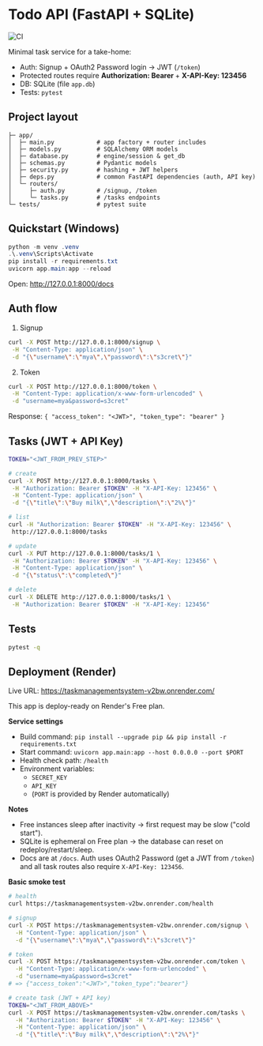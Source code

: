# Todo API (FastAPI + SQLite)
![CI](https://github.com/MYAzrak/TaskManagementSystem/actions/workflows/ci.yml/badge.svg)

Minimal task service for a take-home:

-   Auth: Signup + OAuth2 Password login → JWT (`/token`)
-   Protected routes require **Authorization: Bearer <token>** + **X-API-Key: 123456**
-   DB: SQLite (file `app.db`)
-   Tests: `pytest`

## Project layout

```
├─ app/
│  ├─ main.py            # app factory + router includes
│  ├─ models.py          # SQLAlchemy ORM models
│  ├─ database.py        # engine/session & get_db
│  ├─ schemas.py         # Pydantic models
│  ├─ security.py        # hashing + JWT helpers
│  ├─ deps.py            # common FastAPI dependencies (auth, API key)
│  └─ routers/
│     ├─ auth.py         # /signup, /token
│     └─ tasks.py        # /tasks endpoints
└─ tests/                # pytest suite
```

## Quickstart (Windows)

```powershell
python -m venv .venv
.\.venv\Scripts\Activate
pip install -r requirements.txt
uvicorn app.main:app --reload
```

Open: <http://127.0.0.1:8000/docs>

## Auth flow

1. Signup

```bash
curl -X POST http://127.0.0.1:8000/signup \
 -H "Content-Type: application/json" \
 -d "{\"username\":\"mya\",\"password\":\"s3cret\"}"
```

2. Token

```bash
curl -X POST http://127.0.0.1:8000/token \
 -H "Content-Type: application/x-www-form-urlencoded" \
 -d "username=mya&password=s3cret"
```

Response: `{ "access_token": "<JWT>", "token_type": "bearer" }`

## Tasks (JWT + API Key)

```bash
TOKEN="<JWT_FROM_PREV_STEP>"

# create
curl -X POST http://127.0.0.1:8000/tasks \
 -H "Authorization: Bearer $TOKEN" -H "X-API-Key: 123456" \
 -H "Content-Type: application/json" \
 -d "{\"title\":\"Buy milk\",\"description\":\"2%\"}"

# list
curl -H "Authorization: Bearer $TOKEN" -H "X-API-Key: 123456" \
 http://127.0.0.1:8000/tasks

# update
curl -X PUT http://127.0.0.1:8000/tasks/1 \
 -H "Authorization: Bearer $TOKEN" -H "X-API-Key: 123456" \
 -H "Content-Type: application/json" \
 -d "{\"status\":\"completed\"}"

# delete
curl -X DELETE http://127.0.0.1:8000/tasks/1 \
 -H "Authorization: Bearer $TOKEN" -H "X-API-Key: 123456"
```

## Tests

```bash
pytest -q
```

## Deployment (Render)

Live URL: https://taskmanagementsystem-v2bw.onrender.com/

This app is deploy-ready on Render's Free plan.

**Service settings**

-   Build command: `pip install --upgrade pip && pip install -r requirements.txt`
-   Start command: `uvicorn app.main:app --host 0.0.0.0 --port $PORT`
-   Health check path: `/health`
-   Environment variables:
    -   `SECRET_KEY`
    -   `API_KEY`
    -   (`PORT` is provided by Render automatically)

**Notes**

-   Free instances sleep after inactivity → first request may be slow ("cold start").
-   SQLite is ephemeral on Free plan → the database can reset on redeploy/restart/sleep.
-   Docs are at `/docs`. Auth uses OAuth2 Password (get a JWT from `/token`) and
    all task routes also require `X-API-Key: 123456`.

**Basic smoke test**

```bash
# health
curl https://taskmanagementsystem-v2bw.onrender.com/health

# signup
curl -X POST https://taskmanagementsystem-v2bw.onrender.com/signup \
  -H "Content-Type: application/json" \
  -d "{\"username\":\"mya\",\"password\":\"s3cret\"}"

# token
curl -X POST https://taskmanagementsystem-v2bw.onrender.com/token \
  -H "Content-Type: application/x-www-form-urlencoded" \
  -d "username=mya&password=s3cret"
# => {"access_token":"<JWT>","token_type":"bearer"}

# create task (JWT + API key)
TOKEN="<JWT_FROM_ABOVE>"
curl -X POST https://taskmanagementsystem-v2bw.onrender.com/tasks \
  -H "Authorization: Bearer $TOKEN" -H "X-API-Key: 123456" \
  -H "Content-Type: application/json" \
  -d "{\"title\":\"Buy milk\",\"description\":\"2%\"}"
```
